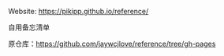 Website: https://pikipp.github.io/reference/

自用备忘清单

原仓库：https://github.com/jaywcjlove/reference/tree/gh-pages

